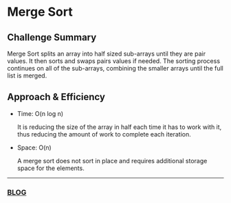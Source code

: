 # Merge Sort

## Challenge Summary

Merge Sort splits an array into half sized sub-arrays until they are pair values. 
It then sorts and swaps pairs values if needed. The sorting process continues on all of the sub-arrays, 
combining the smaller arrays until the full list is merged.

## Approach & Efficiency


- Time: O(n log n)

    It is reducing the size of the array in half each time it has to work with it, thus reducing the amount of work to complete each iteration.

- Space: O(n)

    A merge sort does not sort in place and requires additional storage space for the elements.

---

### [BLOG](BLOG.md)